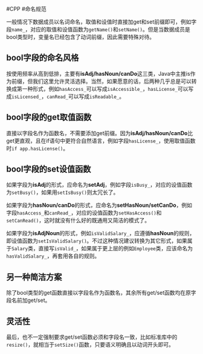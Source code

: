 #CPP #命名规范 

一般情况下数据成员以名词命名，取值和设值时直接加get和set前缀即可，例如字段`name_`，对应的取值和设值函数为`getName()`和`setName()`。但是当数据成员是bool类型时，变量名已经包含了动词前缀，因此需要特殊对待。

## bool字段的命名风格

按使用频率从高到低排，主要有**isAdj/hasNoun/canDo**这三类，Java中主推is作为前缀，但我们这里允许灵活选择。当然，如果愿意的话，后两种几乎总是可以转换成第一种形式，例如`hasAccess_`可以写成`isAccessible_`，`hasLicense_`可以写成`isLicensed_`，`canRead_`可以写成`isReadable_`。

## bool字段的get取值函数

直接以字段名作为函数名，不需要添加get前缀。因为**isAdj/hasNoun/canDo**比get更直观，且在if语句中更符合自然语言，例如字段`hasLicense_`，使用取值函数时`if app.hasLicense()`。

## bool字段的set设值函数

如果字段为**isAdj**的形式，应命名为**setAdj**，例如字段`isBusy_`，对应的设值函数为`setBusy()`，如果用`setIsBusy()`则太冗长了。

如果字段为**hasNoun/canDo**的形式，应命名为**setHasNoun/setCanDo**，例如字段`hasAccess_`和`canRead_`，对应的设值函数为`setHasAccess()`和`setCanRead()`，这时就没有什么好的既通用又简洁的模式了。

如果字段为**isAdjNoun**的形式，例如`isValidSalary_`，应遵循**hasNoun**的规则，即设值函数为`setIsValidSalary()`。不过这种情况建议转换为其它形式，如果属于`Salary`类，直接写`isValid_`，如果属于更上层的例如`Employee`类，应该命名为`hasValidSalary_`，再套用各自的规则。

## 另一种简洁方案

除了bool类型的get函数直接以字段名作为函数名，其余所有get/set函数均在原字段名前加get/set。

## 灵活性

最后，也不一定强制要求get/set函数必须和字段名一致，比如标准库中的`resize()`，就相当于`setSize()`函数，只要语义明确且以动词开头即可。